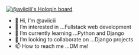 [![@aviiciii's Holopin board](https://holopin.me/aviiciii)](https://holopin.io/@aviiciii)


- 👋 Hi, I’m @aviiciii
- 👀 I’m interested in ...Fullstack web development
- 🌱 I’m currently learning ...Python and Django
- 💞️ I’m looking to collaborate on ...Django projects
- 📫 How to reach me ...DM me!
